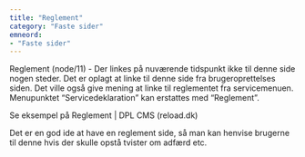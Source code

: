 ```yaml
---
title: "Reglement"
category: "Faste sider"
emneord:
- "Faste sider"
---
```


Reglement (node/11) - Der linkes på nuværende tidspunkt ikke til denne side nogen steder. Det er oplagt at linke til denne side fra brugeroprettelses siden. Det ville også give mening at linke til reglementet fra servicemenuen. Menupunktet “Servicedeklaration” kan erstattes med “Reglement”.

Se eksempel på Reglement | DPL CMS (reload.dk)

Det er en god ide at have en reglement side, så man kan henvise brugerne til denne hvis der skulle opstå tvister om adfærd etc.

